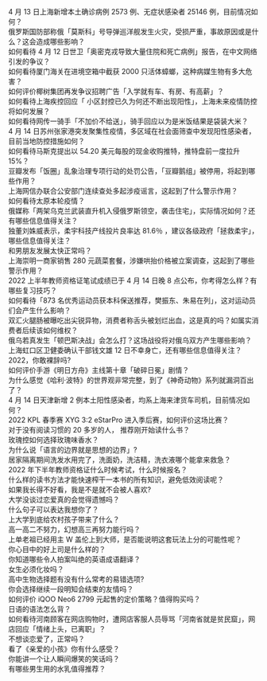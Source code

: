 4 月 13 日上海新增本土确诊病例 2573 例、无症状感染者 25146 例，目前情况如何？  
俄罗斯国防部称俄「莫斯科」号导弹巡洋舰发生火灾，受损严重，事故原因或是什么？这会造成哪些影响？  
如何看待 4 月 12 日世卫「奥密克戎导致大量住院和死亡病例」报告，在中文网络引发的争议？  
如何看待厦门海关在进境空箱中截获 2000 只活体蟑螂，这种病媒生物有多大危害？  
如何评价椰树集团再发争议招聘广告「入学就有车、有房、有高薪」？  
如何看待上海疾控回应「 小区封控已久为何还不断出现阳性」，上海未来疫情防控将如何发展？  
如何看待网传一骑手「不加价不给送」，骑手回应以为是米饭结果是袋装大米？  
4 月 14 日苏州张家港突发聚集性疫情，多区域在社会面筛查中发现阳性感染者，目前当地防控措施如何？  
如何看待马斯克提出以 54.20 美元每股的现金收购推特，推特盘前一度拉升 15%？  
豆瓣发布「饭圈」乱象治理专项行动的处罚公告，「豆瓣鹅组」被停用，将起到哪些作用？  
上海网信办联合公安部门连续查处多起涉疫谣言，这起到了什么警示作用？  
如何看待太原本轮疫情？  
俄媒称「两架乌克兰武装直升机入侵俄罗斯领空，袭击住宅」，实际情况如何？还有哪些信息值得关注？  
独董刘姝威表示，柔宇科技产线投片良率达 81.6％ ，建议各级政府「拯救柔宇」，哪些信息值得关注？  
和男朋友发展太快正常吗？  
上海崇明一商家销售 280 元蔬菜套餐，涉嫌哄抬价格被立案调查，这起到了哪些警示作用？  
2022 上半年教师资格证笔试成绩已于 4 月 14 日晚 8 点公布，你考得怎么样？有哪些复习技巧？  
如何看待「873 名优秀运动员获本科保送推荐，樊振东、朱易在列」，这对运动员们会产生什么影响？  
双汇火腿肠被曝吃出尖锐异物，消费者称舌头被划烂出血，这是真的吗？如属实消费者后续该如何维权？  
俄乌若真发生「顿巴斯决战」会怎么打？这场战役将对俄乌双方产生哪些影响？  
上海虹口区卫健委确认干部钱文雄 12 日不幸身亡，还有哪些信息值得关注？  
2022，你敢裸辞吗?  
如何评价手游《明日方舟》主线第十章「破碎日冕」剧情？  
为什么感觉《哈利·波特》的世界观非常完整，到了《神奇动物》系列就漏洞百出了？  
4 月 14 日天津新增 2 例本土阳性感染者，均系上海来津货车司机，目前情况如何？  
2022 KPL 春季赛 XYG 3:2 eStarPro 进入季后赛，如何评价这场比赛？  
对于没有阅读习惯的 20 多岁的人， 推荐刚开始读什么书？  
玫瑰控如何选择玫瑰味香水？  
为什么说「语言的边界就是思想的边界」?  
居家隔离期间洗发水用完了，洗面奶，洗洁精，洗衣液哪个能拿来救急？  
2022 年下半年教师资格证什么时候考试，什么时候报名？  
什么样的读书方法才能快速榨干一本书的所有知识，避免低效阅读呢？  
如果我长得不好看，我是不是就不会被人喜欢?  
大学没谈过恋爱真的会觉得遗憾吗？  
什么句子可以表达我想你了？  
上大学到底给农村孩子带来了什么？  
高一高二不努力，幻想高三再努力能行吗？  
上单老祖已经用主 W 盖伦上到大师，是否能说明这套玩法上分的可能性呢？  
你心目中的好上司是什么样的？  
你知道哪些令人拍案叫绝的英语成语翻译？  
女生必须化妆吗？  
高中生物选择题有没有什么常考的易错选项?  
你会选择继续一段明知会结束的友情吗？  
如何评价 iQOO Neo6 2799 元起售的定价策略？值得购买吗？  
日语的语法怎么背？  
如何看待河南顾客在网店购物时，遭网店客服人员辱骂「河南省就是贫民窟」，网店回应「情绪上头，已离职」？  
不想谈恋爱了，正常吗？  
看了《亲爱的小孩》你有什么感受？  
你能讲一个让人瞬间爆笑的笑话吗？  
有哪些男生用的水乳值得推荐？  
